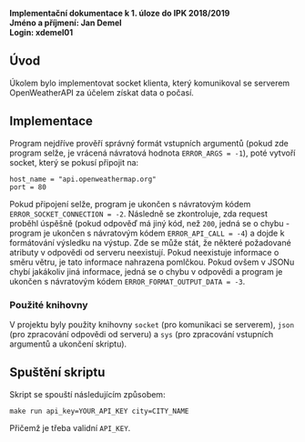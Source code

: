 __Implementační dokumentace k 1. úloze do IPK 2018/2019__  
__Jméno a příjmení: Jan Demel__  
__Login: xdemel01__  

## Úvod
Úkolem bylo implementovat socket klienta, který komunikoval se serverem OpenWeatherAPI za účelem získat data o počasí.

## Implementace
Program nejdříve prověří správný formát vstupních argumentů (pokud zde program selže, je vrácená návratová hodnota `ERROR_ARGS = -1`), poté vytvoří socket, který se pokusí připojit na:
```
host_name = "api.openweathermap.org"
port = 80
```
Pokud připojení selže, program je ukončen s návratovým kódem `ERROR_SOCKET_CONNECTION = -2`. Následně se zkontroluje, zda request proběhl úspěšně (pokud odpověď má jiný kód, než `200`, jedná se o chybu - program je ukončen s návratovým kódem `ERROR_API_CALL = -4`) a dojde k formátování výsledku na výstup. Zde se může stát, že některé požadované atributy v odpovědi od serveru neexistují. Pokud neexistuje informace o směru větru, je tato informace nahrazena pomlčkou. Pokud ovšem v JSONu chybí jakákoliv jiná informace, jedná se o chybu v odpovědi a program je ukončen s návratovým kódem `ERROR_FORMAT_OUTPUT_DATA = -3`.

### Použité knihovny
V projektu byly použity knihovny `socket` (pro komunikaci se serverem), `json` (pro zpracování odpovědi od serveru) a `sys` (pro zpracování vstupních argumentů a ukončení skriptu).

## Spuštění skriptu
Skript se spouští následujícím způsobem:
```
make run api_key=YOUR_API_KEY city=CITY_NAME
```
Přičemž je třeba validní `API_KEY`.